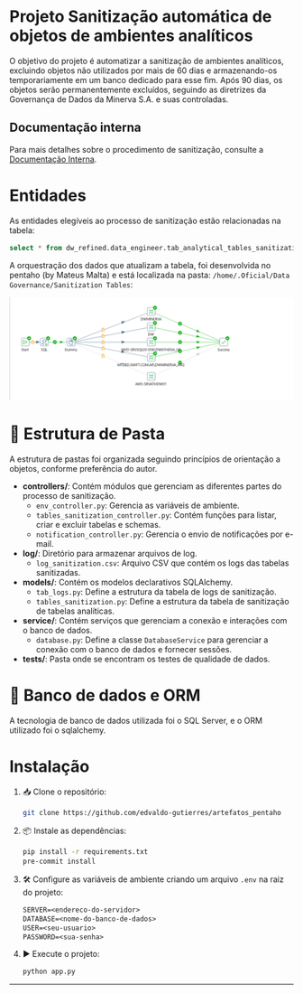 # Projeto Sanitização automática de objetos de ambientes analíticos

O objetivo do projeto é automatizar a sanitização de ambientes analíticos, excluindo objetos não utilizados por mais de 60 dias e armazenando-os temporariamente em um banco dedicado para esse fim. Após 90 dias, os objetos serão permanentemente excluídos, seguindo as diretrizes da Governança de Dados da Minerva S.A. e suas controladas.


## Documentação interna
Para mais detalhes sobre o procedimento de sanitização, consulte a [Documentação Interna](https://wiki.minervafoods.com/xwiki/bin/view/Tecnologia/Procedimento%20Operacional%20Padr%C3%A3o/Engenharia%20de%20Dados/.Constru%C3%A7%C3%A3o/Procedimento%20de%20Sanitiza%C3%A7%C3%A3o/).


# Entidades

As entidades elegíveis ao processo de sanitização estão relacionadas na tabela:
```sql
select * from dw_refined.data_engineer.tab_analytical_tables_sanitization
```

A orquestração dos dados que atualizam a tabela, foi desenvolvida no pentaho (by Mateus Malta) e está localizada na pasta:
`/home/.Oficial/Data Governance/Sanitization Tables`:

![Job Orquestratora Pentaho](assets/image.png)



# 📂 Estrutura de Pasta

A estrutura de pastas foi organizada seguindo princípios de orientação a objetos, conforme preferência do autor.

* **controllers/**: Contém módulos que gerenciam as diferentes partes do processo de sanitização.
  - `env_controller.py`: Gerencia as variáveis de ambiente.
  - `tables_sanitization_controller.py`: Contém funções para listar, criar e excluir tabelas e schemas.
  - `notification_controller.py`: Gerencia o envio de notificações por e-mail.
* **log/**: Diretório para armazenar arquivos de log.
  - `log_sanitization.csv`: Arquivo CSV que contém os logs das tabelas sanitizadas.
* **models/**: Contém os modelos declarativos SQLAlchemy.
  - `tab_logs.py`: Define a estrutura da tabela de logs de sanitização.
  - `tables_sanitization.py`: Define a estrutura da tabela de sanitização de tabelas analíticas.
* **service/**: Contém serviços que gerenciam a conexão e interações com o banco de dados.
  - `database.py`: Define a classe `DatabaseService` para gerenciar a conexão com o banco de dados e fornecer sessões.
* **tests/**: Pasta onde se encontram os testes de qualidade de dados.


# 💾 Banco de dados e ORM
A tecnologia de banco de dados utilizada foi o SQL Server, e o ORM utilizado foi o sqlalchemy.


# Instalação

1. 📥 Clone o repositório:
    ```sh
    git clone https://github.com/edvaldo-gutierres/artefatos_pentaho
    ```
2. 📦 Instale as dependências:
    ```bash
    pip install -r requirements.txt
    pre-commit install
    ```
3. 🛠️ Configure as variáveis de ambiente criando um arquivo `.env` na raiz do projeto:
    ```
    SERVER=<endereco-do-servidor>
    DATABASE=<nome-do-banco-de-dados>
    USER=<seu-usuario>
    PASSWORD=<sua-senha>
    ```
4. ▶️ Execute o projeto:
    ```sh
    python app.py
    ```
---